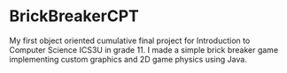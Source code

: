 # BrickBreakerCPT
My first object oriented cumulative final project for Introduction to Computer Science ICS3U in grade 11. I made a simple brick breaker game implementing custom graphics and 2D game physics using Java.
